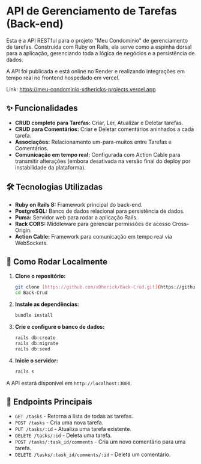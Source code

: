 # API de Gerenciamento de Tarefas (Back-end)

Esta é a API RESTful para o projeto "Meu Condomínio" de gerenciamento de tarefas. Construída com Ruby on Rails, ela serve como a espinha dorsal para a aplicação, gerenciando toda a lógica de negócios e a persistência de dados.

A API foi publicada e está online no Render e realizando integrações em tempo real no frontend hospedado em vercel. 

Link: https://meu-condominio-xdhericks-projects.vercel.app

## ✨ Funcionalidades

- **CRUD completo para Tarefas:** Criar, Ler, Atualizar e Deletar tarefas.
- **CRUD para Comentários:** Criar e Deletar comentários aninhados a cada tarefa.
- **Associações:** Relacionamento um-para-muitos entre Tarefas e Comentários.
- **Comunicação em tempo real:** Configurada com Action Cable para transmitir alterações (embora desativada na versão final do deploy por instabilidade da plataforma).

## 🛠️ Tecnologias Utilizadas

- **Ruby on Rails 8:** Framework principal do back-end.
- **PostgreSQL:** Banco de dados relacional para persistência de dados.
- **Puma:** Servidor web para rodar a aplicação Rails.
- **Rack CORS:** Middleware para gerenciar permissões de acesso Cross-Origin.
- **Action Cable:** Framework para comunicação em tempo real via WebSockets.

## 🚀 Como Rodar Localmente

1.  **Clone o repositório:**
    ```bash
    git clone [https://github.com/xDherick/Back-Crud.git](https://github.com/xDherick/Back-Crud.git)
    cd Back-Crud
    ```

2.  **Instale as dependências:**
    ```bash
    bundle install
    ```

3.  **Crie e configure o banco de dados:**
    ```bash
    rails db:create
    rails db:migrate
    rails db:seed
    ```

4.  **Inicie o servidor:**
    ```bash
    rails s
    ```

A API estará disponível em `http://localhost:3000`.

## 🔗 Endpoints Principais

- `GET /tasks` - Retorna a lista de todas as tarefas.
- `POST /tasks` - Cria uma nova tarefa.
- `PUT /tasks/:id` - Atualiza uma tarefa existente.
- `DELETE /tasks/:id` - Deleta uma tarefa.
- `POST /tasks/:task_id/comments` - Cria um novo comentário para uma tarefa.
- `DELETE /tasks/:task_id/comments/:id` - Deleta um comentário.